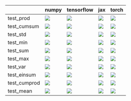 |              | numpy                                                                                                                                                                                  | tensorflow                                                                                                                                                                             | jax                                                                                                                                                                                    | torch                                                                                                                                                                                  |
|:-------------|:---------------------------------------------------------------------------------------------------------------------------------------------------------------------------------------|:---------------------------------------------------------------------------------------------------------------------------------------------------------------------------------------|:---------------------------------------------------------------------------------------------------------------------------------------------------------------------------------------|:---------------------------------------------------------------------------------------------------------------------------------------------------------------------------------------|
| test_prod    | <a href="https://github.com/unifyai/ivy/actions/runs/3904240340/jobs/6669755372" rel="noopener noreferrer" target="_blank"><img src=https://img.shields.io/badge/-success-success></a> | <a href="https://github.com/unifyai/ivy/actions/runs/3904240340/jobs/6669755372" rel="noopener noreferrer" target="_blank"><img src=https://img.shields.io/badge/-success-success></a> | <a href="https://github.com/unifyai/ivy/actions/runs/3904240340/jobs/6669755372" rel="noopener noreferrer" target="_blank"><img src=https://img.shields.io/badge/-success-success></a> | <a href="https://github.com/unifyai/ivy/actions/runs/3904240340/jobs/6669755372" rel="noopener noreferrer" target="_blank"><img src=https://img.shields.io/badge/-success-success></a> |
| test_cumsum  | <a href="https://github.com/unifyai/ivy/actions/runs/3904240340/jobs/6669755372" rel="noopener noreferrer" target="_blank"><img src=https://img.shields.io/badge/-success-success></a> | <a href="https://github.com/unifyai/ivy/actions/runs/3904240340/jobs/6669755372" rel="noopener noreferrer" target="_blank"><img src=https://img.shields.io/badge/-success-success></a> | <a href="https://github.com/unifyai/ivy/actions/runs/3904240340/jobs/6669755372" rel="noopener noreferrer" target="_blank"><img src=https://img.shields.io/badge/-success-success></a> | <a href="https://github.com/unifyai/ivy/actions/runs/3909008019/jobs/6679677753" rel="noopener noreferrer" target="_blank"><img src=https://img.shields.io/badge/-success-success></a> |
| test_std     | <a href="https://github.com/unifyai/ivy/actions/runs/3904240340/jobs/6669755372" rel="noopener noreferrer" target="_blank"><img src=https://img.shields.io/badge/-success-success></a> | <a href="https://github.com/unifyai/ivy/actions/runs/3904240340/jobs/6669755372" rel="noopener noreferrer" target="_blank"><img src=https://img.shields.io/badge/-success-success></a> | <a href="https://github.com/unifyai/ivy/actions/runs/3904240340/jobs/6669755372" rel="noopener noreferrer" target="_blank"><img src=https://img.shields.io/badge/-success-success></a> | <a href="https://github.com/unifyai/ivy/actions/runs/3904240340/jobs/6669755372" rel="noopener noreferrer" target="_blank"><img src=https://img.shields.io/badge/-success-success></a> |
| test_min     | <a href="https://github.com/unifyai/ivy/actions/runs/3904240340/jobs/6669755372" rel="noopener noreferrer" target="_blank"><img src=https://img.shields.io/badge/-success-success></a> | <a href="https://github.com/unifyai/ivy/actions/runs/3904240340/jobs/6669755372" rel="noopener noreferrer" target="_blank"><img src=https://img.shields.io/badge/-success-success></a> | <a href="https://github.com/unifyai/ivy/actions/runs/3904240340/jobs/6669755372" rel="noopener noreferrer" target="_blank"><img src=https://img.shields.io/badge/-success-success></a> | <a href="https://github.com/unifyai/ivy/actions/runs/3904240340/jobs/6669755372" rel="noopener noreferrer" target="_blank"><img src=https://img.shields.io/badge/-success-success></a> |
| test_sum     | <a href="https://github.com/unifyai/ivy/actions/runs/3909008019/jobs/6679680634" rel="noopener noreferrer" target="_blank"><img src=https://img.shields.io/badge/-success-success></a> | <a href="https://github.com/unifyai/ivy/actions/runs/3904240340/jobs/6669755372" rel="noopener noreferrer" target="_blank"><img src=https://img.shields.io/badge/-success-success></a> | <a href="https://github.com/unifyai/ivy/actions/runs/3904240340/jobs/6669755372" rel="noopener noreferrer" target="_blank"><img src=https://img.shields.io/badge/-success-success></a> | <a href="https://github.com/unifyai/ivy/actions/runs/3909008019/jobs/6679673599" rel="noopener noreferrer" target="_blank"><img src=https://img.shields.io/badge/-success-success></a> |
| test_max     | <a href="https://github.com/unifyai/ivy/actions/runs/3904240340/jobs/6669755372" rel="noopener noreferrer" target="_blank"><img src=https://img.shields.io/badge/-success-success></a> | <a href="https://github.com/unifyai/ivy/actions/runs/3904240340/jobs/6669755372" rel="noopener noreferrer" target="_blank"><img src=https://img.shields.io/badge/-success-success></a> | <a href="https://github.com/unifyai/ivy/actions/runs/3904240340/jobs/6669755372" rel="noopener noreferrer" target="_blank"><img src=https://img.shields.io/badge/-success-success></a> | <a href="https://github.com/unifyai/ivy/actions/runs/3904240340/jobs/6669755372" rel="noopener noreferrer" target="_blank"><img src=https://img.shields.io/badge/-success-success></a> |
| test_var     | <a href="https://github.com/unifyai/ivy/actions/runs/3904240340/jobs/6669755372" rel="noopener noreferrer" target="_blank"><img src=https://img.shields.io/badge/-success-success></a> | <a href="https://github.com/unifyai/ivy/actions/runs/3904240340/jobs/6669755372" rel="noopener noreferrer" target="_blank"><img src=https://img.shields.io/badge/-success-success></a> | <a href="https://github.com/unifyai/ivy/actions/runs/3904240340/jobs/6669755372" rel="noopener noreferrer" target="_blank"><img src=https://img.shields.io/badge/-success-success></a> | <a href="https://github.com/unifyai/ivy/actions/runs/3904240340/jobs/6669755372" rel="noopener noreferrer" target="_blank"><img src=https://img.shields.io/badge/-success-success></a> |
| test_einsum  | <a href="https://github.com/unifyai/ivy/actions/runs/3904240340/jobs/6669755372" rel="noopener noreferrer" target="_blank"><img src=https://img.shields.io/badge/-success-success></a> | <a href="https://github.com/unifyai/ivy/actions/runs/3904240340/jobs/6669755372" rel="noopener noreferrer" target="_blank"><img src=https://img.shields.io/badge/-success-success></a> | <a href="https://github.com/unifyai/ivy/actions/runs/3904240340/jobs/6669755372" rel="noopener noreferrer" target="_blank"><img src=https://img.shields.io/badge/-success-success></a> | <a href="https://github.com/unifyai/ivy/actions/runs/3904240340/jobs/6669755372" rel="noopener noreferrer" target="_blank"><img src=https://img.shields.io/badge/-success-success></a> |
| test_cumprod | <a href="https://github.com/unifyai/ivy/actions/runs/3904240340/jobs/6669755372" rel="noopener noreferrer" target="_blank"><img src=https://img.shields.io/badge/-success-success></a> | <a href="https://github.com/unifyai/ivy/actions/runs/3904240340/jobs/6669755372" rel="noopener noreferrer" target="_blank"><img src=https://img.shields.io/badge/-success-success></a> | <a href="https://github.com/unifyai/ivy/actions/runs/3904240340/jobs/6669755372" rel="noopener noreferrer" target="_blank"><img src=https://img.shields.io/badge/-success-success></a> | <a href="https://github.com/unifyai/ivy/actions/runs/3904240340/jobs/6669755372" rel="noopener noreferrer" target="_blank"><img src=https://img.shields.io/badge/-success-success></a> |
| test_mean    | <a href="https://github.com/unifyai/ivy/actions/runs/3904240340/jobs/6669755372" rel="noopener noreferrer" target="_blank"><img src=https://img.shields.io/badge/-success-success></a> | <a href="https://github.com/unifyai/ivy/actions/runs/3904240340/jobs/6669755372" rel="noopener noreferrer" target="_blank"><img src=https://img.shields.io/badge/-success-success></a> | <a href="https://github.com/unifyai/ivy/actions/runs/3904240340/jobs/6669755372" rel="noopener noreferrer" target="_blank"><img src=https://img.shields.io/badge/-success-success></a> | <a href="https://github.com/unifyai/ivy/actions/runs/3904240340/jobs/6669755372" rel="noopener noreferrer" target="_blank"><img src=https://img.shields.io/badge/-success-success></a> |